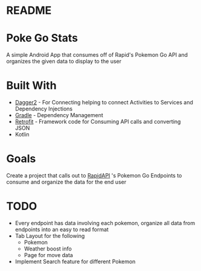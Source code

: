 # README
# Poke Go Stats
A simple Android App that consumes off of Rapid's Pokemon Go API and organizes the given data to display to the user

# Built With
* [Dagger2](https://dagger.dev/) - For Connecting helping to connect Activities to Services and Dependency Injections
* [Gradle](https://gradle.org/) - Dependency Management
* [Retrofit](https://square.github.io/retrofit/) - Framework code for Consuming API calls and converting JSON
* Kotlin

# Goals
Create a project that calls out to [RapidAPI](https://rapidapi.com/brianiswu/api/pokemon-go1) 's Pokemon Go Endpoints to consume and organize the data for the end user

# TODO
* Every endpoint has data involving each pokemon, organize all data from endpoints into an easy to read format
* Tab Layout for the following
    * Pokemon
    * Weather boost info
    * Page for move data
* Implement Search feature for different Pokemon
